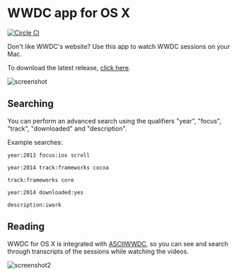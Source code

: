 # WWDC app for OS X

[![Circle CI](https://circleci.com/gh/insidegui/WWDC.svg?style=svg)](https://circleci.com/gh/insidegui/WWDC)

Don't like WWDC's website? Use this app to watch WWDC sessions on your Mac.

To download the latest release, [click here](https://github.com/insidegui/WWDC/blob/master/Releases/WWDC_latest.zip?raw=true).

![screenshot](https://raw.githubusercontent.com/insidegui/WWDC/master/screenshot.png)

## Searching

You can perform an advanced search using the qualifiers "year", "focus", "track", "downloaded" and "description".

Example searches:

	year:2013 focus:ios scroll

	year:2014 track:frameworks cocoa

	track:frameworks core
	
	year:2014 downloaded:yes
	
	description:iwork

## Reading

WWDC for OS X is integrated with [ASCIIWWDC](http://asciiwwdc.com), so you can see and search through transcripts of the sessions while watching the videos.

![screenshot2](https://raw.githubusercontent.com/insidegui/WWDC/master/screenshot2.png)